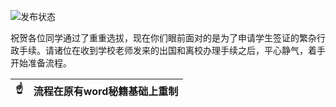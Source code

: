 ![发布状态](https://github.com/cxa9264/SPEIT-DD-Guide/workflows/.github/workflows/gitbook-action.yaml/badge.svg)

祝贺各位同学通过了重重选拔，现在你们眼前面对的是为了申请学生签证的繁杂行政手续。请诸位在收到学校老师发来的出国和离校办理手续之后，平心静气，着手开始准备流程。

| :point_up:    | 流程在原有word秘籍基础上重制 |
|---------------|:------------------------|
